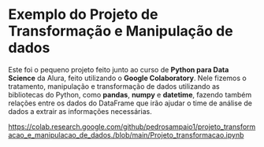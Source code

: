 # Exemplo do Projeto de Transformação e Manipulação de dados 

Este foi o pequeno projeto feito junto ao curso de **Python para Data Science** da Alura, feito utilizando o **Google Colaboratory**.
Nele fizemos o tratamento, manipulação e transformação de dados utilizando as bibliotecas do Python, como **pandas**, **numpy** e **datetime**, fazendo também relações entre os dados do DataFrame que irão ajudar o time de análise de dados a extrair as informações necessárias.

https://colab.research.google.com/github/pedrosampaio1/projeto_transformacao_e_manipulacao_de_dados./blob/main/Projeto_transformacao.ipynb
